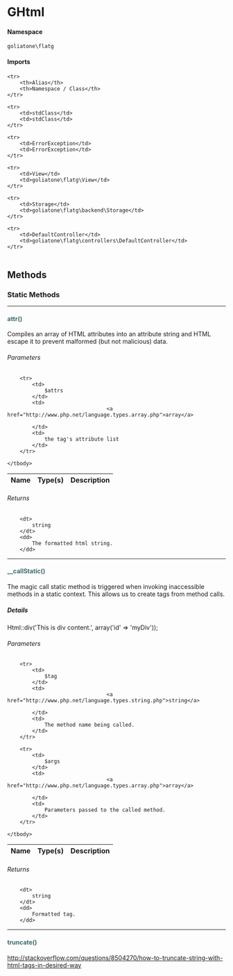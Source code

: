 # GHtml



#### Namespace

`goliatone\flatg`

#### Imports

<table>

	<tr>
		<th>Alias</th>
		<th>Namespace / Class</th>
	</tr>
	
	<tr>
		<td>stdClass</td>
		<td>stdClass</td>
	</tr>
	
	<tr>
		<td>ErrorException</td>
		<td>ErrorException</td>
	</tr>
	
	<tr>
		<td>View</td>
		<td>goliatone\flatg\View</td>
	</tr>
	
	<tr>
		<td>Storage</td>
		<td>goliatone\flatg\backend\Storage</td>
	</tr>
	
	<tr>
		<td>DefaultController</td>
		<td>goliatone\flatg\controllers\DefaultController</td>
	</tr>
	
</table>


## Methods
### Static Methods
<hr />

#### <span style="color:#3e6a6e;">attr()</span>

Compiles an array of HTML attributes into an attribute string and
HTML escape it to prevent malformed (but not malicious) data.

###### Parameters

<table>
	<thead>
		<th>Name</th>
		<th>Type(s)</th>
		<th>Description</th>
	</thead>
	<tbody>
			
		<tr>
			<td>
				$attrs
			</td>
			<td>
									<a href="http://www.php.net/language.types.array.php">array</a>
				
			</td>
			<td>
				the tag's attribute list
			</td>
		</tr>
			
	</tbody>
</table>

###### Returns

<dl>
	
		<dt>
			string
		</dt>
		<dd>
			The formatted html string.
		</dd>
	
</dl>


<hr />

#### <span style="color:#3e6a6e;">__callStatic()</span>

The magic call static method is triggered when invoking inaccessible
methods in a static context. This allows us to create tags from method
calls.

##### Details

Html::div('This is div content.', array('id' => 'myDiv'));

###### Parameters

<table>
	<thead>
		<th>Name</th>
		<th>Type(s)</th>
		<th>Description</th>
	</thead>
	<tbody>
			
		<tr>
			<td>
				$tag
			</td>
			<td>
									<a href="http://www.php.net/language.types.string.php">string</a>
				
			</td>
			<td>
				The method name being called.
			</td>
		</tr>
					
		<tr>
			<td>
				$args
			</td>
			<td>
									<a href="http://www.php.net/language.types.array.php">array</a>
				
			</td>
			<td>
				Parameters passed to the called method.
			</td>
		</tr>
			
	</tbody>
</table>

###### Returns

<dl>
	
		<dt>
			string
		</dt>
		<dd>
			Formatted tag.
		</dd>
	
</dl>


<hr />

#### <span style="color:#3e6a6e;">truncate()</span>

http://stackoverflow.com/questions/8504270/how-to-truncate-string-with-html-tags-in-desired-way







